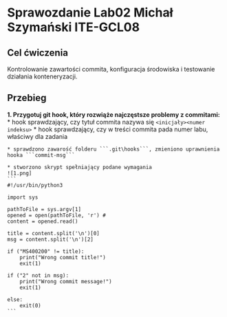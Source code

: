 # Sprawozdanie Lab02 Michał Szymański ITE-GCL08

## Cel ćwiczenia
Kontrolowanie zawartości commita, konfiguracja środowiska i testowanie działania konteneryzacji.

## Przebieg

**1. Przygotuj git hook, który rozwiąże najczęstsze problemy z commitami:**
    * hook sprawdzający, czy tytuł commita nazywa się ```<inicjały><numer indeksu>```
    * hook sprawdzający, czy w treści commita pada numer labu, właściwy dla zadania

    * sprawdzono zawarość folderu ```.git\hooks```, zmieniono uprawnienia hooka ```commit-msg```

    * stworzono skrypt spełniający podane wymagania
    ![1.png]
    ```
    #!/usr/bin/python3

    import sys

    pathToFile = sys.argv[1]
    opened = open(pathToFile, 'r') # 
    content = opened.read()

    title = content.split('\n')[0]
    msg = content.split('\n')[2]

    if ("MS400200" != title):
        print("Wrong commit title!")
        exit(1)

    if ("2" not in msg):
        print("Wrong commit message!")
        exit(1)

    else:
        exit(0)
    ```



